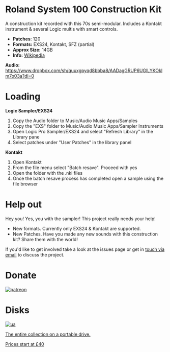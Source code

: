 # Roland System 100 Construction Kit

A construction kit recorded with this 70s semi-modular. Includes a Kontakt instrument & several Logic multis with smart controls.

-   **Patches**: 120
-   **Formats:** EXS24, Kontakt, SFZ (partial)
-   **Approx Size:** 14GB
-   **Info:** [Wikipedia](https://en.wikipedia.org/wiki/Roland_System_100)

**Audio:** https://www.dropbox.com/sh/quuxgpyqd8bbba8/AADagGRUP6UGlLYKOklm7o03a?dl=0

# Loading

**Logic Sampler/EXS24**

1. Copy the Audio folder to Music/Audio Music Apps/Samples
2. Copy the "EXS" folder to Music/Audio Music Apps/Sampler Instruments
3. Open Logic Pro Sampler/EXS24 and select "Refresh Library" in the Library pane
4. Select patches under "User Patches" in the library panel 


****Kontakt****

1.  Open Kontakt
2. From the file menu select "Batch resave". Proceed with yes
3. Open the folder with the .nki files
4. Once the batch resave process has completed open a sample using the file browser

# Help out
  
Hey you! Yes, you with the sampler! This project really needs your help! 

- New formats. Currently only EXS24 & Kontakt are supported. 
-  New Patches. Have you made any new sounds with this construction kit? Share them with the world!

 If you'd like to get involved take a look at the issues page or get in [touch via email](mailto:modularsamples@gmail.com) to discuss the project.

#


# Donate

[![patreon](https://www.modularsamples.com/sites/default/files/inline-images/wordmark_on_navy_1.jpg)](https://www.patreon.com/modularsamples)  

# Disks

[![ua](https://www.modularsamples.com/sites/default/files/inline-images/usb-stick-vector-clipart_0.png)](https://www.etsy.com/uk/listing/757499822/modularsamplescom-library-ssd)

[The entire collection on a portable drive.](https://www.etsy.com/uk/listing/757499822/modularsamplescom-library-ssd)

[Prices start at £40](https://www.etsy.com/uk/listing/757499822/modularsamplescom-library-ssd)
